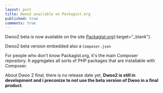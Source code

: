 ```yaml
---
layout: post
title: Dwoo2 available on Packagist.org
published: true
comments: true
---
```


Dwoo2 beta is now available on the site [Packagist.org](https://packagist.org/packages/dwoo/dwoo){:target="_blank"}.
<!-- more -->
Dwoo2 beta version embedded also a `Composer.json`

For people who don't know Packagist.org, it's the main Composer repository. It aggregates all sorts of PHP packages that are installable with Composer.

About Dwoo 2 final, there is no release date yet, **Dwoo2 is still in development and i preconize to not use the beta version of Dwoo in a final product**.
